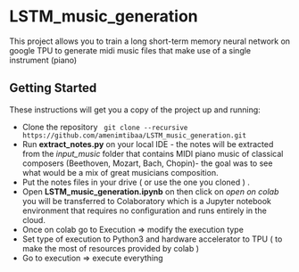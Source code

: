 # LSTM_music_generation

This project allows you to train a long short-term memory neural network on google TPU to generate midi music files that make use of a single instrument (piano) 

## Getting Started

These instructions will get you a copy of the project up and running:

* Clone the repository 
``` git clone --recursive https://github.com/amenimtibaa/LSTM_music_generation.git```
* Run **extract_notes.py** on your local IDE - the notes will be extracted from the *input_music* folder that contains MIDI piano music of classical composers (Beethoven, Mozart, Bach, Chopin)-
the goal was to see what would be a mix of great musicians composition. 
* Put the notes files in your drive ( or use the one you cloned ) .
* Open **LSTM_music_generation.ipynb** on then click on *open on colab* you will be transferred to Colaboratory which is a Jupyter notebook environment that requires no configuration and runs entirely in the cloud.
* Once on colab go to Execution => modify the execution type
* Set type of execution to Python3 and hardware accelerator to TPU ( to make the most of resources provided by colab ) 
* Go to execution => execute everything
